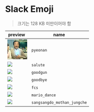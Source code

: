 # Slack Emoji

> 크기는 128 KB 미만이어야 함

| <div style="width:60px;">preview</div>                              | name                        |
| ------------------------------------------------------------------- | --------------------------- |
| <img src="/src/pyeonan.jpg" style="width: 64px;">                   | `pyeonan`                   |
| <img src="/src/salute.jpg" style="width: 64px;">                    | `salute`                    |
| <img src="/src/goodgun.jpg" style="width: 64px;">                   | `goodgun`                   |
| <img src="/src/goodbye.jpg" style="width: 64px;">                   | `goodbye`                   |
| <img src="/src/fcs.jpg" style="width: 64px;">                       | `fcs`                       |
| <img src="/src/mario_dance.jpg" style="width: 64px;">               | `mario_dance`               |
| <img src="/src/sangsangdo_mothan_jungche.jpg" style="width: 64px;"> | `sangsangdo_mothan_jungche` |
